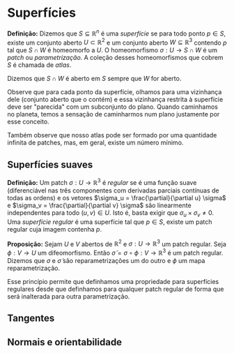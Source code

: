 # Superfícies

**Definição:** Dizemos que $S \subseteq \mathbb{R}^n$ é uma *superfície* se
para todo ponto $p \in S$, existe um conjunto aberto $U \subset \mathbb{R}^2$
e um conjunto aberto $W \subseteq \mathbb{R}^3$ contendo $p$ tal que $S \cap
W$ é homeomorfo a $U$.  O homeomorfismo $\sigma : U \to S \cap W$ é um
*patch* ou *parametrização*. A coleção desses homeomorfismos que cobrem $S$ é
chamada de *atlas*. 

Dizemos que $S \cap W$ é aberto em $S$ sempre que $W$ for aberto. 

Observe que para cada ponto da superfície, olhamos para uma vizinhança dele
(conjunto aberto que o contém) e essa vizinhança restrita à superfície deve
ser "parecida" com um subconjunto do plano. Quando caminhamos no planeta,
temos a sensação de caminharmos num plano justamente por esse conceito. 

Também observe que nosso atlas pode ser formado por uma quantidade infinita de
patches, mas, em geral, existe um número mínimo.

## Superfícies suaves

**Definição:** Um patch $\sigma : U \to \mathbb{R}^3$ é *regular* se é uma
função suave (diferenciável nas três componentes com derivadas parciais
contínuas de todas as ordens) e os vetores $\sigma_u =
\frac{\partial}{\partial u} \sigma$ e $\sigma_v =
\frac{\partial}{\partial v} \sigma$ são linearmente independentes para todo
$(u,v) \in U$. Isto é, basta exigir que $\sigma_u \times \sigma_v \neq 0$. 
Uma *superfície regular* é uma superfície tal que $p \in S$, existe um patch
regular cuja imagem contenha $p$. 

**Proposição:** Sejam $U$ e $V$ abertos de $\mathbb{R}^2$ e $\sigma : U \to
\mathbb{R}^3$ um patch regular. Seja $\phi : V \to U$ um difeomorfismo. Então 
$\tilde{\sigma} = \sigma \circ \phi : V \to \mathbb{R}^3$ é um patch regular.
Dizemos que $\sigma$ e $\tilde{\sigma}$ são reparametrizações um do outro e
$\phi$ um mapa reparametrização. 

Esse princípio permite que definhamos uma propriedade para superfícies
regulares desde que definhamos para qualquer patch regular de forma que será
inalterada para outra parametrização. 

## Tangentes

## Normais e orientabilidade 